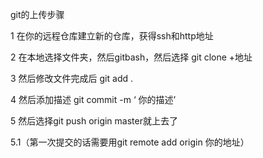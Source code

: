 git的上传步骤

1 在你的远程仓库建立新的仓库，获得ssh和http地址

2 在本地选择文件夹，然后gitbash，然后选择 git clone +地址

3 然后修改文件完成后 git add .

4 然后添加描述 git commit -m ‘ 你的描述’

5 然后选择git push origin master就上去了

5.1（第一次提交的话需要用git remote add origin 你的地址）